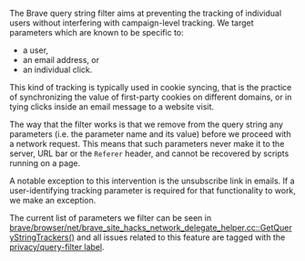 The Brave  query string filter aims at preventing the tracking of individual users without interfering with campaign-level tracking. We target parameters which are known to be specific to:
- a user,
- an email address, or
- an individual click.

This kind of tracking is typically used in cookie syncing, that is the practice of synchronizing the value of first-party cookies on different domains, or in tying clicks inside an email message to a website visit.

The way that the filter works is that we remove from the query string any parameters (i.e. the parameter name and its value) before we proceed with a network request. This means that such parameters never make it to the server, URL bar or the `Referer` header, and cannot be recovered by scripts running on a page.

A notable exception to this intervention is the unsubscribe link in emails. If a user-identifying tracking parameter is required for that functionality to work, we make an exception.

The current list of parameters we filter can be seen in [brave/browser/net/brave_site_hacks_network_delegate_helper.cc::GetQueryStringTrackers()](https://github.com/brave/brave-core/blob/master/browser/net/brave_site_hacks_network_delegate_helper.cc#L29) and all issues related to this feature are tagged with the [privacy/query-filter label](https://github.com/brave/brave-browser/issues?q=label%3Aprivacy%2Fquery-filter+).
